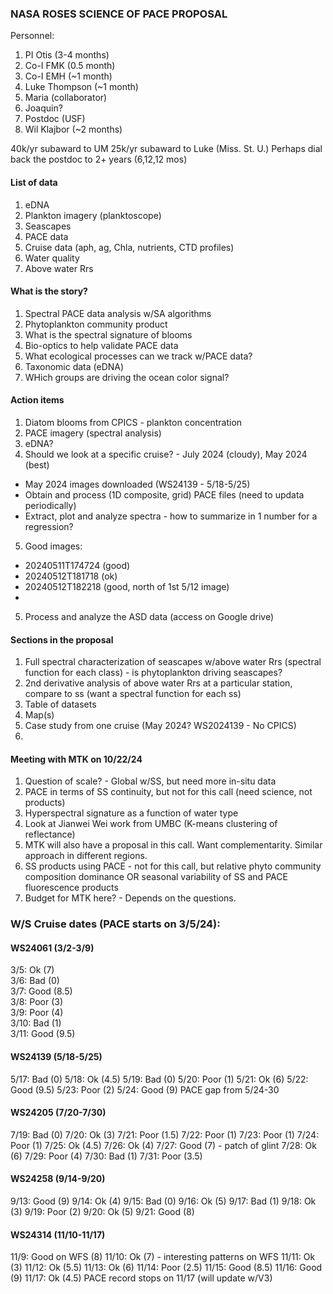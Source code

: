 ### NASA ROSES SCIENCE OF PACE PROPOSAL

Personnel:
1. PI Otis (3-4 months)
2. Co-I FMK (0.5 month)
3. Co-I EMH (~1 month)
4. Luke Thompson (~1 month)
5. Maria (collaborator)
6. Joaquin?
7. Postdoc (USF)
8. Wil Klajbor (~2 months)

40k/yr subaward to UM
25k/yr subaward to Luke (Miss. St. U.)
Perhaps dial back the postdoc to 2+ years (6,12,12 mos)


#### List of data
1. eDNA
2. Plankton imagery (planktoscope)
3. Seascapes
4. PACE data
5. Cruise data (aph, ag, Chla, nutrients, CTD profiles)
6. Water quality
7. Above water Rrs


#### What is the story?
1. Spectral PACE data analysis w/SA algorithms
2. Phytoplankton community product
3. What is the spectral signature of blooms
4. Bio-optics to help validate PACE data
5. What ecological processes can we track w/PACE data?
6. Taxonomic data (eDNA)
7. WHich groups are driving the ocean color signal?


#### Action items
1. Diatom blooms from CPICS - plankton concentration
2. PACE imagery (spectral analysis)
3. eDNA?
4. Should we look at a specific cruise? - July 2024 (cloudy), May 2024 (best)
 - May 2024 images downloaded (WS24139 - 5/18-5/25)
 - Obtain and process (1D composite, grid) PACE files (need to updata periodically)
 - Extract, plot and analyze spectra - how to summarize in 1 number for a regression?
5. Good images:
 - 20240511T174724 (good)
 - 20240512T181718 (ok)
 - 20240512T182218 (good, north of 1st 5/12 image)
 - 

5. Process and analyze the ASD data (access on Google drive)

#### Sections in the proposal
1. Full spectral characterization of seascapes w/above water Rrs (spectral function for each class) - is phytoplankton driving seascapes?
2. 2nd derivative analysis of above water Rrs at a particular station, compare to ss (want a spectral function for each ss)
3. Table of datasets
4. Map(s)
5. Case study from one cruise (May 2024? WS2024139 - No CPICS)
6. 

#### Meeting with MTK on 10/22/24
1. Question of scale? - Global w/SS, but need more in-situ data
2. PACE in terms of SS continuity, but not for this call (need science, not products)
3. Hyperspectral signature as a function of water type
4. Look at Jianwei Wei work from UMBC (K-means clustering of reflectance)
5. MTK will also have a proposal in this call. Want complementarity. Similar approach in different regions.
6. SS products using PACE - not for this call, but relative phyto community composition dominance OR seasonal variability of SS and PACE fluorescence products
7. Budget for MTK here? - Depends on the questions.

### W/S Cruise dates (PACE starts on 3/5/24):
#### WS24061 (3/2-3/9) 
3/5: Ok (7)  
3/6: Bad (0)  
3/7: Good (8.5)  
3/8: Poor (3)  
3/9: Poor (4)  
3/10: Bad (1)  
3/11: Good (9.5)  

#### WS24139 (5/18-5/25) 
5/17: Bad (0) 
5/18: Ok (4.5) 
5/19: Bad (0) 
5/20: Poor (1) 
5/21: Ok (6) 
5/22: Good (9.5) 
5/23: Poor (2) 
5/24: Good (9) 
PACE gap from 5/24-30 

#### WS24205 (7/20-7/30)
7/19: Bad (0)
7/20: Ok (3)
7/21: Poor (1.5)
7/22: Poor (1)
7/23: Poor (1)
7/24: Poor (1)
7/25: Ok (4.5)
7/26: Ok (4)
7/27: Good (7) - patch of glint
7/28: Ok (6)
7/29: Poor (4)
7/30: Bad (1)
7/31: Poor (3.5)

#### WS24258 (9/14-9/20)
9/13: Good (9)
9/14: Ok (4)
9/15: Bad (0)
9/16: Ok (5)
9/17: Bad (1)
9/18: Ok (3)
9/19: Poor (2)
9/20: Ok (5)
9/21: Good (8)

#### WS24314 (11/10-11/17)
11/9: Good on WFS (8)
11/10: Ok (7) - interesting patterns on WFS
11/11: Ok (3)
11/12: Ok (5.5)
11/13: Ok (6)
11/14: Poor (2.5)
11/15: Good (8.5)
11/16: Good (9)
11/17: Ok (4.5)
PACE record stops on 11/17 (will update w/V3)


